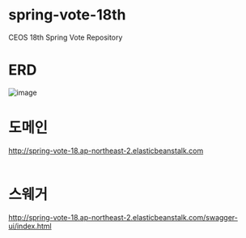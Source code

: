 # spring-vote-18th

CEOS 18th Spring Vote Repository

# ERD

![image](https://github.com/CEOS-Developers/spring-vote-18th/assets/93649914/a4346747-7cc9-4b99-bd6c-eed9f2f2b777)

# 도메인

http://spring-vote-18.ap-northeast-2.elasticbeanstalk.com
</br></br>

# 스웨거

http://spring-vote-18.ap-northeast-2.elasticbeanstalk.com/swagger-ui/index.html
